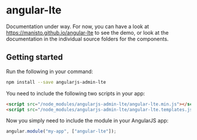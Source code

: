 # angular-lte

Documentation under way. For now, you can have a look at https://manisto.github.io/angular-lte to see the demo,
or look at the documentation in the individual source folders for the components.

## Getting started

Run the following in your command:

```bash
npm install --save angularjs-admin-lte
```

You need to include the following two scripts in your app:

```html
<script src="/node_modules/angularjs-admin-lte/angular-lte.min.js"></script>
<script src="/node_modules/angularjs-admin-lte/angular-lte.templates.js"></script>
```

Now you simply need to include the module in your AngularJS app:

```javascript
angular.module("my-app", ["angular-lte"]);
```

